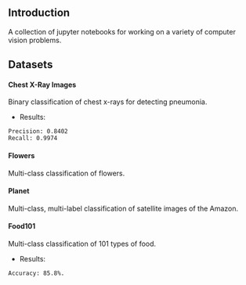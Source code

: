 ## Introduction
A collection of jupyter notebooks for working on a variety of computer vision problems.



## Datasets


#### Chest X-Ray Images
Binary classification of chest x-rays for detecting pneumonia.
- Results:
```
Precision: 0.8402
Recall: 0.9974
```

#### Flowers
Multi-class classification of flowers.


#### Planet  
Multi-class, multi-label classification of satellite images of the Amazon.


#### Food101
Multi-class classification of 101 types of food.
- Results:
```
Accuracy: 85.8%.
```
